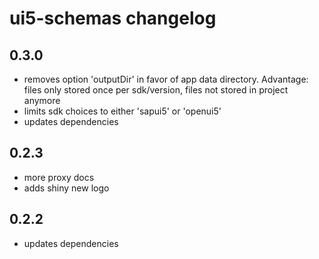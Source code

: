 # ui5-schemas changelog

## 0.3.0

* removes option 'outputDir' in favor of app data directory. Advantage: files only stored once per sdk/version, files not stored in project anymore
* limits sdk choices to either 'sapui5' or 'openui5' 
* updates dependencies 

## 0.2.3

* more proxy docs
* adds shiny new logo

## 0.2.2

* updates dependencies

